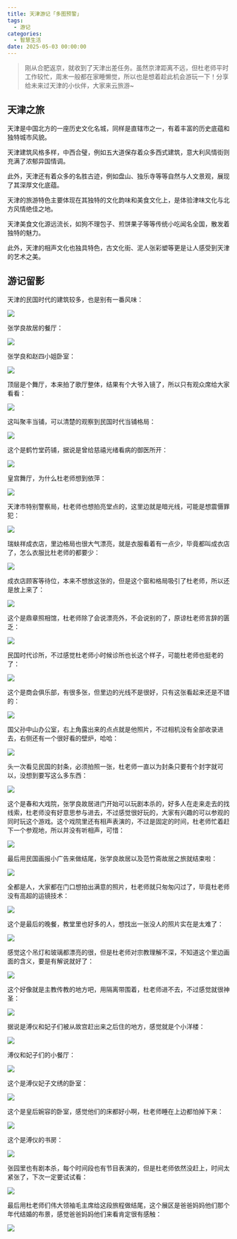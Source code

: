 ```yaml
---
title: 天津游记「多图预警」
tags:
  - 游记
categories:
  - 智慧生活
date: 2025-05-03 00:00:00
---
```


> 刚从合肥返京，就收到了天津出差任务。虽然京津距离不远，但杜老师平时工作较忙，周末一般都在家睡懒觉，所以也是想着趁此机会游玩一下！分享给未来过天津的小伙伴，大家来云旅游~

<!-- more -->

## 天津之旅

天津是中国北方的一座历史文化名城，同样是直辖市之一，有着丰富的历史底蕴和独特城市风貌。

天津建筑风格多样，中西合璧，例如五大道保存着众多西式建筑，意大利风情街则充满了浓郁异国情调。

此外，天津还有着众多的名胜古迹，例如盘山、独乐寺等等自然与人文景观，展现了其深厚文化底蕴。

天津的旅游特色主要体现在其独特的文化韵味和美食文化上，是体验津味文化与北方风情绝佳之地。

天津美食文化源远流长，如狗不理包子、煎饼果子等等传统小吃闻名全国，散发着独特的魅力。

此外，天津的相声文化也独具特色，古文化街、泥人张彩塑等更是让人感受到天津的艺术之美。

## 游记留影

天津的民国时代的建筑较多，也是别有一番风味：

![](https://cdn.dusays.com/2025/05/825-1.jpg)

张学良故居的餐厅：

![](https://cdn.dusays.com/2025/05/825-2.jpg)

张学良和赵四小姐卧室：

![](https://cdn.dusays.com/2025/05/825-3.jpg)

顶层是个舞厅，本来拍了歌厅整体，结果有个大爷入镜了，所以只有观众席给大家看看：

![](https://cdn.dusays.com/2025/05/825-4.jpg)

这叫聚丰当铺，可以清楚的观察到民国时代当铺格局：

![](https://cdn.dusays.com/2025/05/825-5.jpg)

这个是鹤竹堂药铺，据说是曾给慈禧光绪看病的御医所开：

![](https://cdn.dusays.com/2025/05/825-6.jpg)

皇宫舞厅，为什么杜老师想到依萍：

![](https://cdn.dusays.com/2025/05/825-7.jpg)

天津市特别警察局，杜老师也想拍亮堂点的，这里边就是暗光线，可能是想震慑罪犯：

![](https://cdn.dusays.com/2025/05/825-8.jpg)

瑞蚨祥成衣店，里边格局也很大气漂亮，就是衣服看着有一点少，毕竟都叫成衣店了，怎么衣服比杜老师的都要少：

![](https://cdn.dusays.com/2025/05/825-9.jpg)

成衣店顾客等待位，本来不想放这张的，但是这个窗和格局吸引了杜老师，所以还是放上来了：

![](https://cdn.dusays.com/2025/05/825-10.jpg)

这个是鼎章照相馆，杜老师除了会说漂亮外，不会说别的了，原谅杜老师言辞的匮乏：

![](https://cdn.dusays.com/2025/05/825-11.jpg)

民国时代诊所，不过感觉杜老师小时候诊所也长这个样子，可能杜老师也挺老的了：

![](https://cdn.dusays.com/2025/05/825-12.jpg)

这个是商会俱乐部，有很多张，但里边的光线不是很好，只有这张看起来还是不错的：

![](https://cdn.dusays.com/2025/05/825-13.jpg)

国父孙中山办公室，右上角露出来的点点就是他照片，不过相机没有全部收录进去，右侧还有一个很好看的壁炉，哈哈：

![](https://cdn.dusays.com/2025/05/825-14.jpg)

头一次看见民国的封条，必须拍照一张，杜老师一直以为封条只要有个封字就可以，没想到要写这么多东西：

![](https://cdn.dusays.com/2025/05/825-15.jpg)

这个是春和大戏院，张学良故居进门开始可以玩剧本杀的，好多人在走来走去的找线索，杜老师没有好意思参与进去，不过感觉很好玩的，大家有兴趣的可以参观的同时玩这个游戏。这个戏院里还有相声表演的，不过是固定的时间，杜老师忙着赶下一个参观地，所以并没有听相声，可惜：

![](https://cdn.dusays.com/2025/05/825-16.jpg)

最后用民国画报小广告来做结尾，张学良故居以及范竹斋故居之旅就结束啦：

![](https://cdn.dusays.com/2025/05/825-17.jpg)

全都是人，大家都在门口想拍出满意的照片，杜老师就只匆匆闪过了，毕竟杜老师没有高超的运镜技术：

![](https://cdn.dusays.com/2025/05/825-18.jpg)

这个是最后的晚餐，教堂里也好多的人，想找出一张没人的照片实在是太难了：

![](https://cdn.dusays.com/2025/05/825-19.jpg)

感觉这个吊灯和玻璃都漂亮的很，但是杜老师对宗教理解不深，不知道这个里边画面的含义，要是有解说就好了：

![](https://cdn.dusays.com/2025/05/825-20.jpg)

这个好像就是主教传教的地方吧，用隔离带围着，杜老师进不去，不过感觉就很神圣：

![](https://cdn.dusays.com/2025/05/825-21.jpg)

据说是溥仪和妃子们被从故宫赶出来之后住的地方，感觉就是个小洋楼：

![](https://cdn.dusays.com/2025/05/825-22.jpg)

溥仪和妃子们的小餐厅：

![](https://cdn.dusays.com/2025/05/825-23.jpg)

这个是溥仪妃子文绣的卧室：

![](https://cdn.dusays.com/2025/05/825-24.jpg)

这个是皇后婉容的卧室，感觉他们的床都好小啊，杜老师睡在上边都怕掉下来：

![](https://cdn.dusays.com/2025/05/825-25.jpg)

这个是溥仪的书房：

![](https://cdn.dusays.com/2025/05/825-26.jpg)

张园里也有剧本杀，每个时间段也有节目表演的，但是杜老师依然没赶上，时间太紧张了，下次一定要试试看：

![](https://cdn.dusays.com/2025/05/825-27.jpg)

最后用杜老师们伟大领袖毛主席给这段旅程做结尾，这个展区是爸爸妈妈他们那个年代结婚的布景，感觉爸爸妈妈他们来看肯定很有感触：

![](https://cdn.dusays.com/2025/05/825-28.jpg)